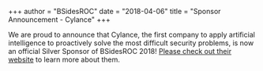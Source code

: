 +++
author = "BSidesROC"
date = "2018-04-06"
title = "Sponsor Announcement - Cylance"
+++

We are proud to announce that Cylance, the first company to apply artificial intelligence to proactively solve the most difficult security problems, is now an official Silver Sponsor of BSidesROC 2018!  [Please check out their website](https://www.cylance.com/) to learn more about them.
